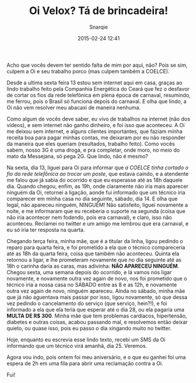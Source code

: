 ﻿---
layout: post
title: Oi Velox? Tá de brincadeira!
date: 2015-02-24 12:41
author: Snarqie
header-img: "img/default-bg.jpg"
---
<p>Acho que vocês devem ter sentido falta de mim por aqui, não? Pois se sim, culpem a Oi e seu trabalho porco (mas culpem também a COELCE).</p>
<p>Desde a ultima sexta feira 13 estou sem internet aqui em casa, graças ao lindo trabalho feito pela Companhia Energética do Ceará que fez o desfavor de cortar os fios da rede telefônica em plena época de carnaval, resumindo, me ferrou, pois o Brasil só funciona depois do carnaval. E olha que lindo, a Oi não vem resolver meu abacaxi de maneira nenhuma.</p>
<p>Como algum de vocês deve saber, eu vivo de trabalhos na internet (não dos vídeos), e sem internet não ganho dinheiro, e foi isso que aconteceu. A Oi me deixou sem internet, e alguns clientes importantes, que faziam minha receita boa para pagar minhas contas, me deixaram por eu não responder da maneira que eles queriam (resultados, trabalho feito). Como vocês sabem, nosso 3G é uma droga, e pra completar, onde moro, no meio do mato da Messejana, só pega 2G. Que lindo, não é mesmo?</p>
<p>Na sexta, dia 13, liguei para Oi para informar que <em>a COELCE tinha cortado o fio da rede telefônica ao trocar um poste</em>, que estava caindo, e a atendente me falou que já sabia do ocorrido e que eu esperasse até as 18h daquele dia. Quando chegou, enfim, as 19h, onde claramente não iria mais aparecer ninguém da Oi, retornei a ligação, aonde fui informado que um técnico iria comparecer em minha casa no dia seguinte, sábado, dia 14. E olha que legal, não apareceu ninguém, NINGUÉM! Não satisfeito, liguei novamente a noite, e me informaram que eu receberia o suporte na segunda (coisa que não iria acontecer nem fodendo, pois era carnaval), e claro, isso não aconteceu. Reclamei no twitter e um amigo me lembrou que era carnaval, e eu só iria ter resposta na quarta.</p>
<p>Chegando terça feira, minha mãe, que é a titular da linha, ligou pedindo o reparo para quarta feira, e foi prometido a ela que o técnico compareceria até as 18h da quarta feira, coisa que também não aconteceu. Quinta ela retornou a ligar, e lhe prometeram novamente que no dia seguinte até as 18h o carinha daria as caras, mas adivinha: <strong>NÃO APARECEU NINGUÉM</strong>. Chegou sexta, uma semana depois do ocorrido, e lá vamos nós ligar novamente, e novamente outra vez again de novo, nos foi prometido que o técnico iria a nossa casa no SÁBADO entre as 8 e as 12h, e novamente outra vez again de novo, ninguém apareceu. Ainda no sábado, minha mãe que já não aguentava mais passar por isso, ligou novamente, só que dessa vez pedindo o cancelamento do serviço (que serviço, hein?!), e foi informado a ela que ela teria que esperar até o dia 28, ou ela pagaria uma <strong>MULTA DE R$ 300</strong>. Minha mãe que tem problemas cardíacos, hipertensão, diabetes e outras coisas, acabou passando mal, e resolvemos então deixar quieto, ou quase isso, pois eu passo o dia xingando muito no twitter.</p>
<p>Hoje, enquanto eu escrevia esse lindo texto, recebi um SMS da Oi informando que um técnico virá amanhã, dia 25. Veremos.</p>
<p>Agora vou indo, pois ontem foi meu aniversário, e o que eu ganhei foi uma espera de 2h em uma fila para abrir uma reclamação contra a Oi.</p>
<p>Fui!</p>